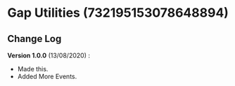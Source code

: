 # Gap Utilities (732195153078648894)

## Change Log

**Version 1.0.0** (13/08/2020) :

* Made this.
* Added More Events.

